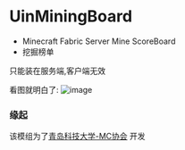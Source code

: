 # UinMiningBoard
- Minecraft Fabric Server Mine ScoreBoard
- 挖掘榜单

只能装在服务端,客户端无效

看图就明白了:
![image](https://user-images.githubusercontent.com/68675068/226177277-ec0f71b0-e637-4105-9129-688a659f4015.png)

### 缘起
该模组为了[青岛科技大学-MC协会](https://skin.qustmc.cn/) 开发